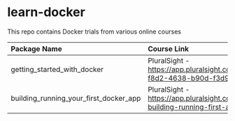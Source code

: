 # learn-docker
This repo contains Docker trials from various online courses

| Package Name                           | Course Link                                                                          |
|:---------------------------------------|:-------------------------------------------------------------------------------------|
| getting_started_with_docker            | PluralSight - https://app.pluralsight.com/library/courses/9722652c-f8d2-4638-b90d-f3d98f9b2949         |
| building_running_your_first_docker_app | PluralSight - https://app.pluralsight.com/library/courses/docker-building-running-first-app |




